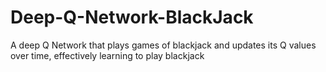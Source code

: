 # Deep-Q-Network-BlackJack
A deep Q Network that plays games of blackjack and updates its Q values over time, effectively learning to play blackjack
